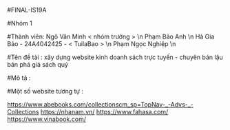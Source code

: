 #FINAL-IS19A

#Nhóm 1

#Thành viên: 
Ngô Văn Minh < nhóm trưởng > \n
Phạm Bảo Anh \n
Hà Gia Bảo - 24A4042425 - < TuilaBao > \n
Phạm Ngọc Nghiệp \n

#Tên đề tài : xây dựng website kinh doanh sách trực tuyến - chuyên bán lậu bán phá giá sách quý

#Mô tả : 

#Một số website tương tự :

https://www.abebooks.com/collectionscm_sp=TopNav-_-Advs-_-Collections
https://nhanam.vn/
https://www.fahasa.com/
https://www.vinabook.com/